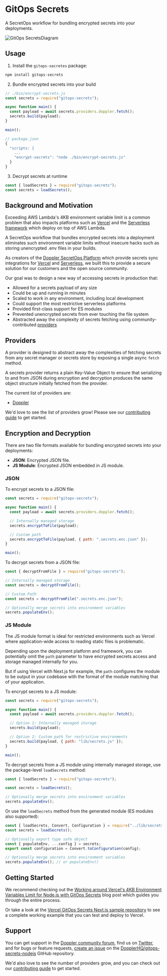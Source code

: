 # GitOps Secrets

A SecretOps workflow for bundling encrypted secrets into your deployments.

![GitOps SecretsDiagram](https://user-images.githubusercontent.com/133014/158977309-ce9efc17-ba94-4cb7-a7a4-bdb101a67e6d.jpg)

## Usage

1. Install the `gitops-secretes` package:

```sh
npm install gitops-secrets
```

2. Bundle encrypted secrets into your build

```js
// ./bin/encrypt-secrets.js
const secrets = require("gitops-secrets");

async function main() {
  const payload = await secrets.providers.doppler.fetch();
  secrets.build(payload);
}

main();
```

```js
// package.json
{
  "scripts: {
    ...
    "encrypt-secrets": "node ./bin/encrypt-secrets.js"
  }
}
```

3. Decrypt secrets at runtime

```js
const { loadSecrets } = require("gitops-secrets");
const secrets = loadSecrets();
```

## Background and Motivation

Exceeding AWS Lambda's 4KB environment variable limit is a common problem that also impacts platforms such as [Vercel](https://vercel.com/support/articles/how-do-i-workaround-vercel-s-4-kb-environment-variables-limit) and the [Serverless framework](https://www.serverless.com/framework/docs/providers/aws/guide/variables) which deploy on top of AWS Lambda.

A SecretOps workflow that bundles encrypted secrets into a deployment eliminates such environment variable limits without insecure hacks such as storing unencrypted .env files in your builds.

As creators of the [Doppler SecretOps Platform](https://www.doppler.com/) which provide secrets sync integrations for [Vercel](https://vercel.com/integrations/doppler) and [Serverless](https://docs.doppler.com/docs/enclave-installation-serverless), we built this to provide a secure solution for our customers and the open source community.

Our goal was to design a new way of accessing secrets in production that:

- Allowed for a secrets payload of any size
- Could be up and running in minutes
- Scaled to work in any environment, including local development
- Could support the most restrictive serverless platforms
- Provided first-class support for ES modules
- Prevented unencrypted secrets from ever touching the file system
- Abstracted away the complexity of secrets fetching using community-contributed [providers](./src/providers/)

## Providers

A provider is designed to abstract away the complexities of fetching secrets from any secret manager or secrets store by exposing a single async `fetch` method.

A secrets provider returns a plain Key-Value Object to ensure that serializing to and from JSON during encryption and decryption produces the same object structure initially fetched from the provider.

The current list of providers are:

- [Doppler](./src/providers/doppler.js)

We'd love to see the list of providers grow! Please see our [contributing guide](CONTRIBUTING.md) to get started.

## Encryption and Decryption

There are two file formats available for bundling encrypted secrets into your deployments:

- **JSON**: Encrypted JSON file.
- **JS Module**: Encrypted JSON embedded in JS module.

### JSON

To encrypt secrets to a JSON file:

```js
const secrets = require("gitops-secrets");

async function main() {
  const payload = await secrets.providers.doppler.fetch();

  // Internally managed storage
  secrets.encryptToFile(payload);

  // Custom path
  secrets.encryptToFile(payload, { path: ".secrets.enc.json" });
}

main();
```

To decrypt secrets from a JSON file:

```js
const { decryptFromFile } = require("gitops-secrets");

// Internally managed storage
const secrets = decryptFromFile();

// Custom Path
const secrets = decryptFromFile(".secrets.enc.json");

// Optionally merge secrets into environment variables
secrets.populateEnv();
```

### JS Module

The JS module format is ideal for restricted environments such as Vercel where application-wide access to reading static files is problematic.

Depending upon the deployment platform and framework, you can potentially omit the `path` parameter to have encrypted secrets access and storage managed internally for you.

But if using Vercel with Next.js for example, the `path` configures the module to be output in your codebase with the format of the module matching that of your application.

To encrypt secrets to a JS module:

```js
const secrets = require("gitops-secrets");

async function main() {
  const payload = await secrets.providers.doppler.fetch();

  // Option 1: Internally managed storage
  secrets.build(payload);

  // Option 2: Custom path for restrictive environments
  secrets.build(payload, { path: "lib/secrets.js" });
}

main();
```

To decrypt secrets from a JS module using internally managed storage, use the package-level `loadSecrets` method:

```js
const { loadSecrets } = require("gitops-secrets");

const secrets = loadSecrets();

// Optionally merge secrets into environment variables
secrets.populateEnv();
```

Or use the `loadSecrets` method from the generated module (ES modules also supported):

```ts
const { loadSecrets, Convert, Configuration } = require("../lib/secrets");
const secrets = loadSecrets();

// Optionally export type safe object
const { populateEnv, ...config } = secrets;
export const configuration = Convert.toConfiguration(config);

// Optionally merge secrets into environment variables
secrets.populateEnv(); // or populateEnv()
```

## Getting Started

We recommend checking out the [Working around Vercel's 4KB Environment Variables Limit for Node.js with GitOps Secrets](https://hashnode.com/preview/623404babef4c71aa6f0d65e) blog post which guides you through the entire process.

Or take a look at the [Vercel GitOps Secrets Next.js sample repository](https://github.com/DopplerUniversity/vercel-gitops-secrets-nextjs) to see a complete working example that you can test and deploy to Vercel.

## Support

You can get support in the [Doppler community forum](https://community.doppler.com/), find us on [Twitter](https://twitter.com/doppler), and for bugs or feature requests, [create an issue](https://github.com/DopplerHQ/gitops-secrets-nodejs/issues) on the [DopplerHQ/gitops-secrets-nodejs](https://github.com/DopplerHQ/gitops-secrets-nodejs) GitHub repository.

We'd also love to see the number of providers grow, and you can check out our [contributing guide](CONTRIBUTING.md) to get started.
